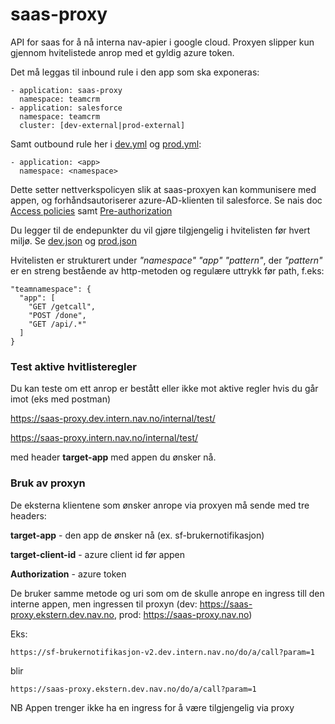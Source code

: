 # saas-proxy
API for saas for å nå interna nav-apier i google cloud.
Proxyen slipper kun gjennom hvitelistede anrop med et gyldig azure token.

Det må leggas til inbound rule i den app som ska exponeras:
```
- application: saas-proxy
  namespace: teamcrm
- application: salesforce
  namespace: teamcrm
  cluster: [dev-external|prod-external]
```
Samt outbound rule her i [dev.yml](https://github.com/navikt/saas-proxy/blob/master/.nais/dev.yaml) og [prod.yml](https://github.com/navikt/saas-proxy/blob/master/.nais/prod.yaml):
```
- application: <app>
  namespace: <namespace>
```
Dette setter nettverkspolicyen slik at saas-proxyen kan kommunisere med appen, og forhåndsautoriserer azure-AD-klienten til salesforce.
Se nais doc [Access policies](https://doc.nais.io/nais-application/access-policy/) samt [Pre-authorization](https://doc.nais.io/security/auth/azure-ad/access-policy/#pre-authorization)

Du legger til de endepunkter du vil gjøre tilgjengelig i hvitelisten før hvert miljø. Se
[dev.json](https://github.com/navikt/saas-proxy/blob/master/src/main/resources/whitelist/dev.json)
og
[prod.json](https://github.com/navikt/saas-proxy/blob/master/src/main/resources/whitelist/dev.json)

Hvitelisten er strukturert under *"namespace"* *"app"* *"pattern"*, der *"pattern"* er en streng bestående av http-metoden og regulære uttrykk før path, f.eks:
```
"teamnamespace": {
  "app": [
    "GET /getcall",
    "POST /done",
    "GET /api/.*"
  ]
}
```

### Test aktive hvitlisteregler
Du kan teste om ett anrop er bestått eller ikke mot aktive regler hvis du går imot (eks med postman)

https://saas-proxy.dev.intern.nav.no/internal/test/<uri-du-vil-testa>

https://saas-proxy.intern.nav.no/internal/test/<uri-du-vil-testa>

med header **target-app** med appen du ønsker nå.

### Bruk av proxyn

De eksterna klientene som ønsker anrope via proxyen må sende med tre headers:

**target-app** - den app de ønsker nå (ex. sf-brukernotifikasjon)

**target-client-id** - azure client id før appen 

**Authorization** - azure token

De bruker samme metode og uri som om de skulle anrope en ingress till den interne appen, men ingressen til proxyn (dev: https://saas-proxy.ekstern.dev.nav.no, prod: https://saas-proxy.nav.no)

Eks:


```
https://sf-brukernotifikasjon-v2.dev.intern.nav.no/do/a/call?param=1
```
blir
```
https://saas-proxy.ekstern.dev.nav.no/do/a/call?param=1
```
NB Appen trenger ikke ha en ingress for å være tilgjengelig via proxy
